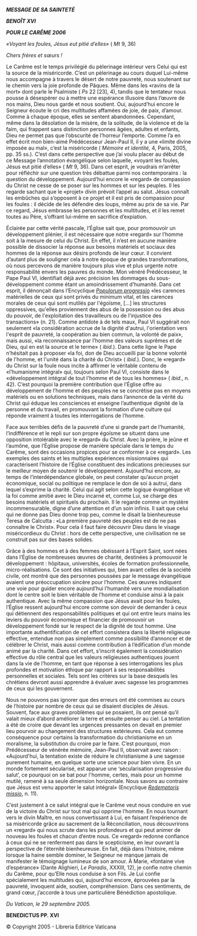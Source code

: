 ***MESSAGE DE SA SAINTETÉ***

***BENOÎT XVI***

***POUR LE CARÊME 2006***

*«Voyant les foules, Jésus eut pitié d’elles»* ( *Mt* 9, 36)

*Chers frères et sœurs !*

Le Carême est le temps privilégié du pèlerinage intérieur vers Celui qui est la source de la miséricorde. C’est un pèlerinage au cours duquel Lui-même nous accompagne à travers le désert de notre pauvreté, nous soutenant sur le chemin vers la joie profonde de Pâques. Même dans les «ravins de la mort» dont parle le Psalmiste ( *Ps* 22 \[23\], 4), tandis que le tentateur nous pousse à désespérer ou à mettre une espérance illusoire dans l’œuvre de nos mains, Dieu nous garde et nous soutient. Oui, aujourd’hui encore le Seigneur écoute le cri des multitudes affamées de joie, de paix, d’amour. Comme à chaque époque, elles se sentent abandonnées. Cependant, même dans la désolation de la misère, de la solitude, de la violence et de la faim, qui frappent sans distinction personnes âgées, adultes et enfants, Dieu ne permet pas que l’obscurité de l’horreur l’emporte. Comme l’a en effet écrit mon bien-aimé Prédécesseur Jean-Paul II, il y a une «limite divine imposée au mal», c’est la miséricorde ( *Mémoire et identité,* 4, Paris, 2005, pp. 35 ss.). C’est dans cette perspective que j’ai voulu placer au début de ce Message l’annotation évangélique selon laquelle, «voyant les foules, Jésus eut pitié d’elles» ( *Mt* 9, 36). Dans cet esprit, je voudrais m’arrêter pour réfléchir sur une question très débattue parmi nos contemporains : la question du développement. Aujourd’hui encore le «regard» de compassion du Christ ne cesse de se poser sur les hommes et sur les peuples. Il les regarde sachant que le «projet» divin prévoit l’appel au salut. Jésus connaît les embûches qui s’opposent à ce projet et il est pris de compassion pour les foules : il décide de les défendre des loups, même au prix de sa vie. Par ce regard, Jésus embrasse les personnes et les multitudes, et il les remet toutes au Père, s’offrant lui-même en sacrifice d’expiation.

Éclairée par cette vérité pascale, l’Église sait que, pour promouvoir un développement plénier, il est nécessaire que notre «regard» sur l’homme soit à la mesure de celui du Christ. En effet, il n’est en aucune manière possible de dissocier la réponse aux besoins matériels et sociaux des hommes de la réponse aux désirs profonds de leur cœur. Il convient d’autant plus de souligner cela à notre époque de grandes transformations, où nous percevons de manière toujours plus vive et plus urgente notre responsabilité envers les pauvres du monde. Mon vénéré Prédécesseur, le Pape Paul VI, identifiait déjà avec précision les dommages du sous-développement comme étant un amoindrissement d’humanité. Dans cet esprit, il dénonçait dans l’Encyclique *[Populorum progressio](/content/paul-vi/fr/encyclicals/documents/hf_p-vi_enc_26031967_populorum.html)* «les carences matérielles de ceux qui sont privés du minimum vital, et les carences morales de ceux qui sont mutilés par l'égoïsme, \[…\] les structures oppressives, qu'elles proviennent des abus de la possession ou des abus du pouvoir, de l'exploitation des travailleurs ou de l'injustice des transactions» (n. 21). Comme antidote à de tels maux, Paul VI suggérait non seulement «la considération accrue de la dignité d'autrui, l'orientation vers l'esprit de pauvreté, la coopération au bien commun, la volonté de paix», mais aussi, «la reconnaissance par l’homme des valeurs suprêmes et de Dieu, qui en est la source et le terme» ( *ibid.*). Dans cette ligne le Pape n’hésitait pas à proposer «la foi, don de Dieu accueilli par la bonne volonté de l'homme, et l'unité dans la charité du Christ» ( *ibid.*). Donc, le «regard» du Christ sur la foule nous incite à affirmer le véritable contenu de «l’humanisme intégral» qui, toujours selon Paul VI, consiste dans le «développement intégral de tout l'homme et de tous les hommes» ( *ibid*., n. 42). C’est pourquoi la première contribution que l’Église offre au développement de l’homme et des peuples ne se concrétise pas en moyens matériels ou en solutions techniques, mais dans l’annonce de la vérité du Christ qui éduque les consciences et enseigne l’authentique dignité de la personne et du travail, en promouvant la formation d’une culture qui réponde vraiment à toutes les interrogations de l’homme.

Face aux terribles défis de la pauvreté d’une si grande part de l’humanité, l’indifférence et le repli sur son propre égoïsme se situent dans une opposition intolérable avec le «regard» du Christ. Avec la prière, le jeûne et l’aumône, que l’Église propose de manière spéciale dans le temps du Carême, sont des occasions propices pour se conformer à ce «regard». Les exemples des saints et les multiples expériences missionnaires qui caractérisent l’histoire de l’Église constituent des indications précieuses sur le meilleur moyen de soutenir le développement. Aujourd’hui encore, au temps de l’interdépendance globale, on peut constater qu’aucun projet économique, social ou politique ne remplace le don de soi à autrui, dans lequel s’exprime la charité. Celui qui agit selon cette logique évangélique vit la foi comme amitié avec le Dieu incarné et, comme Lui, se charge des besoins matériels et spirituels du prochain. Il le regarde comme un mystère incommensurable, digne d’une attention et d’un soin infinis. Il sait que celui qui ne donne pas Dieu donne trop peu, comme le disait la bienheureuse Teresa de Calcutta : «La première pauvreté des peuples est de ne pas connaître le Christ». Pour cela il faut faire découvrir Dieu dans le visage miséricordieux du Christ : hors de cette perspective, une civilisation ne se construit pas sur des bases solides.

Grâce à des hommes et à des femmes obéissant à l’Esprit Saint, sont nées dans l’Église de nombreuses œuvres de charité, destinées à promouvoir le développement : hôpitaux, universités, écoles de formation professionnelle, micro-réalisations. Ce sont des initiatives qui, bien avant celles de la société civile, ont montré que des personnes poussées par le message évangélique avaient une préoccupation sincère pour l’homme. Ces œuvres indiquent une voie pour guider encore aujourd’hui l’humanité vers une mondialisation dont le centre soit le bien véritable de l’homme et conduise ainsi à la paix authentique. Avec la même compassion que Jésus avait pour les foules, l’Église ressent aujourd’hui encore comme son devoir de demander à ceux qui détiennent des responsabilités politiques et qui ont entre leurs mains les leviers du pouvoir économique et financier de promouvoir un développement fondé sur le respect de la dignité de tout homme. Une importante authentification de cet effort consistera dans la liberté religieuse effective, entendue non pas simplement comme possibilité d’annoncer et de célébrer le Christ, mais aussi comme contribution à l’édification d’un monde animé par la charité. Dans cet effort, s’inscrit également la considération effective du rôle central que les valeurs religieuses authentiques jouent dans la vie de l’homme, en tant que réponse à ses interrogations les plus profondes et motivation éthique par rapport à ses responsabilités personnelles et sociales. Tels sont les critères sur la base desquels les chrétiens devront aussi apprendre à évaluer avec sagesse les programmes de ceux qui les gouvernent.

Nous ne pouvons pas ignorer que des erreurs ont été commises au cours de l’histoire par nombre de ceux qui se disaient disciples de Jésus. Souvent, face aux graves problèmes qui se posaient, ils ont pensé qu’il valait mieux d’abord améliorer la terre et ensuite penser au ciel. La tentation a été de croire que devant les urgences pressantes on devait en premier lieu pourvoir au changement des structures extérieures. Cela eut comme conséquence pour certains la transformation du christianisme en un moralisme, la substitution du croire par le faire. C’est pourquoi, mon Prédécesseur de vénérée mémoire, Jean-Paul II, observait avec raison : «Aujourd'hui, la tentation existe de réduire le christianisme à une sagesse purement humaine, en quelque sorte une science pour bien vivre. En un monde fortement sécularisé, est apparue une ‘sécularisation progressive du salut’, ce pourquoi on se bat pour l'homme, certes, mais pour un homme mutilé, ramené à sa seule dimension horizontale. Nous savons au contraire que Jésus est venu apporter le salut intégral» (Encyclique *[Redemptoris missio](http://www.vatican.va/edocs/FRA0205/__P8.HTM)*, n. 11).

C’est justement à ce salut intégral que le Carême veut nous conduire en vue de la victoire du Christ sur tout mal qui opprime l’homme. En nous tournant vers le divin Maître, en nous convertissant à Lui, en faisant l’expérience de sa miséricorde grâce au sacrement de la Réconciliation, nous découvrirons un «regard» qui nous scrute dans les profondeurs et qui peut animer de nouveau les foules et chacun d’entre nous. Ce «regard» redonne confiance à ceux qui ne se renferment pas dans le scepticisme, en leur ouvrant la perspective de l’éternité bienheureuse. En fait, déjà dans l’histoire, même lorsque la haine semble dominer, le Seigneur ne manque jamais de manifester le témoignage lumineux de son amour. À Marie, «fontaine vive d’espérance» (Dante Alighieri, *Le Paradis*, XXXIII, 12), je confie notre chemin du Carême, pour qu’Elle nous conduise à son Fils. Je Lui confie spécialement les multitudes qui, aujourd’hui encore, éprouvées par la pauvreté, invoquent aide, soutien, compréhension. Dans ces sentiments, de grand cœur, j’accorde à tous une particulière Bénédiction apostolique.

*Du Vatican, le 29 septembre 2005.*

**BENEDICTUS PP. XVI**

© Copyright 2005 - Libreria Editrice Vaticana